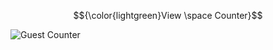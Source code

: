 $${\color{lightgreen}View \space Counter}$$

![Guest Counter](https://profile-counter.glitch.me/{bluedinosaurz}/count.svg)
